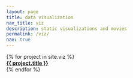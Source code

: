 ```yaml
---
layout: page
title: data visualization
nav_title: viz
description: static visualizations and movies
permalink: /viz/
nav: true
---
```


<section>
  <div class="thumb-container">
    {% for project in site.viz %}
      <a href="{{ site.url }}/{{ site.baseurl }}/{{ project.url }}">
        <div class="thumb-unit" 
             style="background-image: url({{ site.url }}/{{ site.baseurl }}/assets/img/viz/{{ project.short_name }}/thumb.jpg)">
          <div class="thumb-overlay">
            <strong>{{ project.title }} <i class="fa fa-arrow-right" aria-hidden="true"></i></strong>
          </div>
        </div>
      </a>
    {% endfor %}
  </div>
</section>
